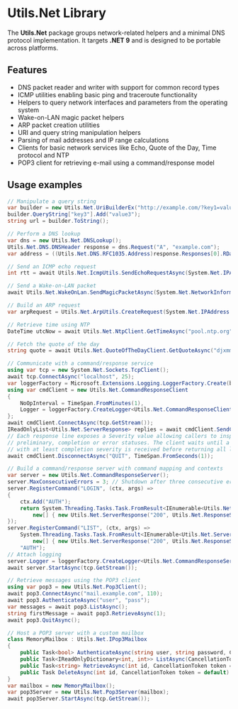# Utils.Net Library

The **Utils.Net** package groups network-related helpers and a minimal DNS protocol implementation.
It targets **.NET 9** and is designed to be portable across platforms.

## Features

- DNS packet reader and writer with support for common record types
- ICMP utilities enabling basic ping and traceroute functionality
- Helpers to query network interfaces and parameters from the operating system
- Wake-on-LAN magic packet helpers
- ARP packet creation utilities
- URI and query string manipulation helpers
- Parsing of mail addresses and IP range calculations
- Clients for basic network services like Echo, Quote of the Day, Time protocol and NTP
- POP3 client for retrieving e-mail using a command/response model

## Usage examples
```csharp
// Manipulate a query string
var builder = new Utils.Net.UriBuilderEx("http://example.com/?key1=value1&key2=value2");
builder.QueryString["key3"].Add("value3");
string url = builder.ToString();

// Perform a DNS lookup
var dns = new Utils.Net.DNSLookup();
Utils.Net.DNS.DNSHeader response = dns.Request("A", "example.com");
var address = ((Utils.Net.DNS.RFC1035.Address)response.Responses[0].RData).IPAddress;

// Send an ICMP echo request
int rtt = await Utils.Net.IcmpUtils.SendEchoRequestAsync(System.Net.IPAddress.Parse("8.8.8.8"));

// Send a Wake-on-LAN packet
await Utils.Net.WakeOnLan.SendMagicPacketAsync(System.Net.NetworkInformation.PhysicalAddress.Parse("01-23-45-67-89-AB"));

// Build an ARP request
var arpRequest = Utils.Net.ArpUtils.CreateRequest(System.Net.IPAddress.Parse("192.168.1.1"), System.Net.NetworkInformation.PhysicalAddress.Parse("00-11-22-33-44-55"), System.Net.IPAddress.Parse("192.168.1.2"));

// Retrieve time using NTP
DateTime utcNow = await Utils.Net.NtpClient.GetTimeAsync("pool.ntp.org");

// Fetch the quote of the day
string quote = await Utils.Net.QuoteOfTheDayClient.GetQuoteAsync("djxmmx.net");

// Communicate with a command/response service
using var tcp = new System.Net.Sockets.TcpClient();
await tcp.ConnectAsync("localhost", 25);
var loggerFactory = Microsoft.Extensions.Logging.LoggerFactory.Create(b => b.AddConsole());
using var cmdClient = new Utils.Net.CommandResponseClient
{
    NoOpInterval = TimeSpan.FromMinutes(1),
    Logger = loggerFactory.CreateLogger<Utils.Net.CommandResponseClient>()
};
await cmdClient.ConnectAsync(tcp.GetStream());
IReadOnlyList<Utils.Net.ServerResponse> replies = await cmdClient.SendCommandAsync("NOOP");
// Each response line exposes a Severity value allowing callers to inspect
// preliminary, completion or error statuses. The client waits until a line
// with at least completion severity is received before returning all lines.
await cmdClient.DisconnectAsync("QUIT", TimeSpan.FromSeconds(1));

// Build a command/response server with command mapping and contexts
var server = new Utils.Net.CommandResponseServer();
server.MaxConsecutiveErrors = 3; // Shutdown after three consecutive errors
server.RegisterCommand("LOGIN", (ctx, args) =>
{
    ctx.Add("AUTH");
    return System.Threading.Tasks.Task.FromResult<IEnumerable<Utils.Net.ServerResponse>>(
        new[] { new Utils.Net.ServerResponse("200", Utils.Net.ResponseSeverity.Completion, "Logged in") });
});
server.RegisterCommand("LIST", (ctx, args) =>
    System.Threading.Tasks.Task.FromResult<IEnumerable<Utils.Net.ServerResponse>>(
        new[] { new Utils.Net.ServerResponse("200", Utils.Net.ResponseSeverity.Completion, "Listed") }),
    "AUTH");
// Attach logging
server.Logger = loggerFactory.CreateLogger<Utils.Net.CommandResponseServer>();
await server.StartAsync(tcp.GetStream());

// Retrieve messages using the POP3 client
using var pop3 = new Utils.Net.Pop3Client();
await pop3.ConnectAsync("mail.example.com", 110);
await pop3.AuthenticateAsync("user", "pass");
var messages = await pop3.ListAsync();
string firstMessage = await pop3.RetrieveAsync(1);
await pop3.QuitAsync();

// Host a POP3 server with a custom mailbox
class MemoryMailbox : Utils.Net.IPop3Mailbox
{
    public Task<bool> AuthenticateAsync(string user, string password, CancellationToken token = default) => Task.FromResult(true);
    public Task<IReadOnlyDictionary<int, int>> ListAsync(CancellationToken token = default) => Task.FromResult<IReadOnlyDictionary<int, int>>(new Dictionary<int, int>());
    public Task<string> RetrieveAsync(int id, CancellationToken token = default) => Task.FromResult(string.Empty);
    public Task DeleteAsync(int id, CancellationToken token = default) => Task.CompletedTask;
}
var mailbox = new MemoryMailbox();
var pop3Server = new Utils.Net.Pop3Server(mailbox);
await pop3Server.StartAsync(tcp.GetStream());
```
